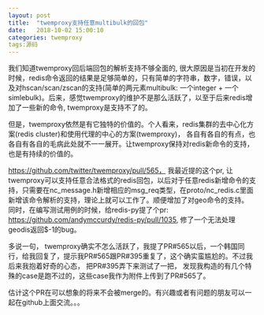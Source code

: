 ```yaml
---
layout: post
title:  "twemproxy支持任意multibulk的回包"
date:   2018-10-02 15:00:10
categories: twemproxy 
tags:源码
---
```


我们知道twemproxy回后端回包的解析支持不够全面的, 很大原因是当初在开发的时候，redis命令返回的结果是足够简单的，只有简单的字符串，数字，错误，以及对hscan/scan/zscan的支持(简单的两元素multibulk: 一个integer + 一个simlebulk)。后来，感觉twemproxy的维护不是那么活跃了，以至于后来redis增加了一些新的命令, twemproxy是支持不了的。

但是，twemproxy依然是有它独特的价值的。个人看来，redis集群的去中心化方案(redis cluster)和使用代理的中心的方案(twemproxy)， 各自有各自的有点，也各自有各自的毛病此处就不一一展开。让twemproxy保持对redis新命令的支持，也是有持续的价值的。

https://github.com/twitter/twemproxy/pull/565， 我最近提的这个pr, 让twemproxy可以支持任意合法格式的redis回包，以后对于任意redis新增命令的支持，只需要在nc\_message.h新增相应的msg\_req类型，在proto/nc\_redis.c里面新增该命令解析的支持，理论上就可以工作了。顺便增加了对geo命令的支持。 同时，在编写测试用例的时候，给redis-py提了个pr: https://github.com/andymccurdy/redis-py/pull/1035, 修了一个无法处理geodis返回$-1的bug。

多说一句， twemproxy确实不怎么活跃了，我提了PR#565以后，一个韩国同行，给我回复了，提示我PR#565跟PR#395重复了，这个确实蛮尴尬的。不过我后来我抱着好奇的心态， 把PR#395弄下来测试了一把， 发现我构造的有几个特殊的case是跑不过的，这些case我作为附件上传到了PR#565了。

估计这个PR在可以想象的将来不会被merge的。有兴趣或者有问题的朋友可以一起在github上面交流。。。

